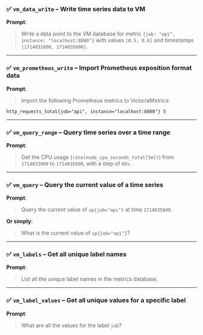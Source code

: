 ### ✅ `vm_data_write` – Write time series data to VM

**Prompt**:
> Write a data point to the VM database for metric `{job: "api", instance: "localhost:8080"}` with values `[0.5, 0.6]` and timestamps `[1714032000, 1714035600]`.

---

### ✅ `vm_prometheus_write` – Import Prometheus exposition format data

**Prompt**:
> Import the following Prometheus metrics to VictoriaMetrics:
```
http_requests_total{job="api", instance="localhost:8080"} 5
```

---

### ✅ `vm_query_range` – Query time series over a time range

**Prompt**:
> Get the CPU usage (`rate(node_cpu_seconds_total[5m])`) from `1714032000` to `1714035600`, with a step of `60s`.

---

### ✅ `vm_query` – Query the current value of a time series

**Prompt**:
> Query the current value of `up{job="api"}` at time `1714035600`.

**Or simply**:
> What is the current value of `up{job="api"}`?

---

### ✅ `vm_labels` – Get all unique label names

**Prompt**:
> List all the unique label names in the metrics database.

---

### ✅ `vm_label_values` – Get all unique values for a specific label

**Prompt**:
> What are all the values for the label `job`?

